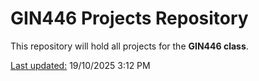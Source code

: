 # GIN446 Projects Repository


This repository will hold all projects for the **GIN446 class**.

<ins>Last updated:</ins> 19/10/2025 3:12 PM
